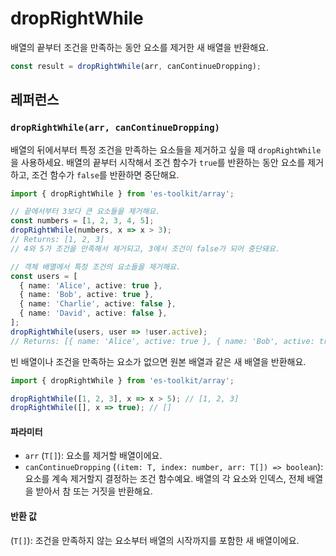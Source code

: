 # dropRightWhile

배열의 끝부터 조건을 만족하는 동안 요소를 제거한 새 배열을 반환해요.

```typescript
const result = dropRightWhile(arr, canContinueDropping);
```

## 레퍼런스

### `dropRightWhile(arr, canContinueDropping)`

배열의 뒤에서부터 특정 조건을 만족하는 요소들을 제거하고 싶을 때 `dropRightWhile`을 사용하세요. 배열의 끝부터 시작해서 조건 함수가 `true`를 반환하는 동안 요소를 제거하고, 조건 함수가 `false`를 반환하면 중단해요.

```typescript
import { dropRightWhile } from 'es-toolkit/array';

// 끝에서부터 3보다 큰 요소들을 제거해요.
const numbers = [1, 2, 3, 4, 5];
dropRightWhile(numbers, x => x > 3);
// Returns: [1, 2, 3]
// 4와 5가 조건을 만족해서 제거되고, 3에서 조건이 false가 되어 중단돼요.

// 객체 배열에서 특정 조건의 요소들을 제거해요.
const users = [
  { name: 'Alice', active: true },
  { name: 'Bob', active: true },
  { name: 'Charlie', active: false },
  { name: 'David', active: false },
];
dropRightWhile(users, user => !user.active);
// Returns: [{ name: 'Alice', active: true }, { name: 'Bob', active: true }]
```

빈 배열이나 조건을 만족하는 요소가 없으면 원본 배열과 같은 새 배열을 반환해요.

```typescript
import { dropRightWhile } from 'es-toolkit/array';

dropRightWhile([1, 2, 3], x => x > 5); // [1, 2, 3]
dropRightWhile([], x => true); // []
```

#### 파라미터

- `arr` (`T[]`): 요소를 제거할 배열이에요.
- `canContinueDropping` (`(item: T, index: number, arr: T[]) => boolean`): 요소를 계속 제거할지 결정하는 조건 함수예요. 배열의 각 요소와 인덱스, 전체 배열을 받아서 참 또는 거짓을 반환해요.

#### 반환 값

(`T[]`): 조건을 만족하지 않는 요소부터 배열의 시작까지를 포함한 새 배열이에요.
